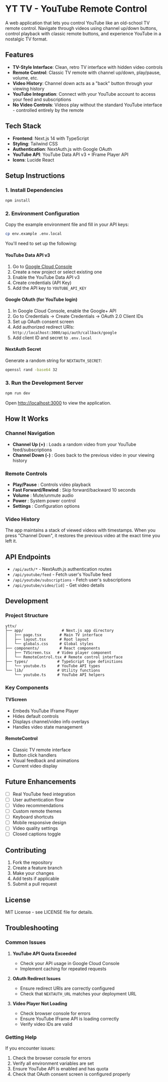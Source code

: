 # YT TV - YouTube Remote Control

A web application that lets you control YouTube like an old-school TV remote control. Navigate through videos using channel up/down buttons, control playback with classic remote buttons, and experience YouTube in a nostalgic TV format.

## Features

- **TV-Style Interface**: Clean, retro TV interface with hidden video controls
- **Remote Control**: Classic TV remote with channel up/down, play/pause, volume, etc.
- **Video History**: Channel down acts as a "back" button through your viewing history
- **YouTube Integration**: Connect with your YouTube account to access your feed and subscriptions
- **No Video Controls**: Videos play without the standard YouTube interface - controlled entirely by the remote

## Tech Stack

- **Frontend**: Next.js 14 with TypeScript
- **Styling**: Tailwind CSS
- **Authentication**: NextAuth.js with Google OAuth
- **YouTube API**: YouTube Data API v3 + IFrame Player API
- **Icons**: Lucide React

## Setup Instructions

### 1. Install Dependencies

```bash
npm install
```

### 2. Environment Configuration

Copy the example environment file and fill in your API keys:

```bash
cp env.example .env.local
```

You'll need to set up the following:

#### YouTube Data API v3

1. Go to [Google Cloud Console](https://console.cloud.google.com/)
2. Create a new project or select existing one
3. Enable the YouTube Data API v3
4. Create credentials (API Key)
5. Add the API key to `YOUTUBE_API_KEY`

#### Google OAuth (for YouTube login)

1. In Google Cloud Console, enable the Google+ API
2. Go to Credentials → Create Credentials → OAuth 2.0 Client IDs
3. Set up OAuth consent screen
4. Add authorized redirect URIs: `http://localhost:3000/api/auth/callback/google`
5. Add client ID and secret to `.env.local`

#### NextAuth Secret

Generate a random string for `NEXTAUTH_SECRET`:

```bash
openssl rand -base64 32
```

### 3. Run the Development Server

```bash
npm run dev
```

Open [http://localhost:3000](http://localhost:3000) to view the application.

## How It Works

### Channel Navigation

- **Channel Up (+)** : Loads a random video from your YouTube feed/subscriptions
- **Channel Down (-)** : Goes back to the previous video in your viewing history

### Remote Controls

- **Play/Pause** : Controls video playback
- **Fast Forward/Rewind** : Skip forward/backward 10 seconds
- **Volume** : Mute/unmute audio
- **Power** : System power control
- **Settings** : Configuration options

### Video History

The app maintains a stack of viewed videos with timestamps. When you press "Channel Down", it restores the previous video at the exact time you left it.

## API Endpoints

- `/api/auth/*` - NextAuth.js authentication routes
- `/api/youtube/feed` - Fetch user's YouTube feed
- `/api/youtube/subscriptions` - Fetch user's subscriptions
- `/api/youtube/video/[id]` - Get video details

## Development

### Project Structure

```
yttv/
├── app/                 # Next.js app directory
│   ├── page.tsx        # Main TV interface
│   ├── layout.tsx      # Root layout
│   └── globals.css     # Global styles
├── components/         # React components
│   ├── TVScreen.tsx   # Video player component
│   └── RemoteControl.tsx # Remote control interface
├── types/             # TypeScript type definitions
│   └── youtube.ts     # YouTube API types
└── lib/               # Utility functions
    └── youtube.ts     # YouTube API helpers
```

### Key Components

#### TVScreen

- Embeds YouTube IFrame Player
- Hides default controls
- Displays channel/video info overlays
- Handles video state management

#### RemoteControl

- Classic TV remote interface
- Button click handlers
- Visual feedback and animations
- Current video display

## Future Enhancements

- [ ] Real YouTube feed integration
- [ ] User authentication flow
- [ ] Video recommendations
- [ ] Custom remote themes
- [ ] Keyboard shortcuts
- [ ] Mobile responsive design
- [ ] Video quality settings
- [ ] Closed captions toggle

## Contributing

1. Fork the repository
2. Create a feature branch
3. Make your changes
4. Add tests if applicable
5. Submit a pull request

## License

MIT License - see LICENSE file for details.

## Troubleshooting

### Common Issues

1. **YouTube API Quota Exceeded**

   - Check your API usage in Google Cloud Console
   - Implement caching for repeated requests

2. **OAuth Redirect Issues**

   - Ensure redirect URIs are correctly configured
   - Check that `NEXTAUTH_URL` matches your deployment URL

3. **Video Player Not Loading**
   - Check browser console for errors
   - Ensure YouTube IFrame API is loading correctly
   - Verify video IDs are valid

### Getting Help

If you encounter issues:

1. Check the browser console for errors
2. Verify all environment variables are set
3. Ensure YouTube API is enabled and has quota
4. Check that OAuth consent screen is configured properly
